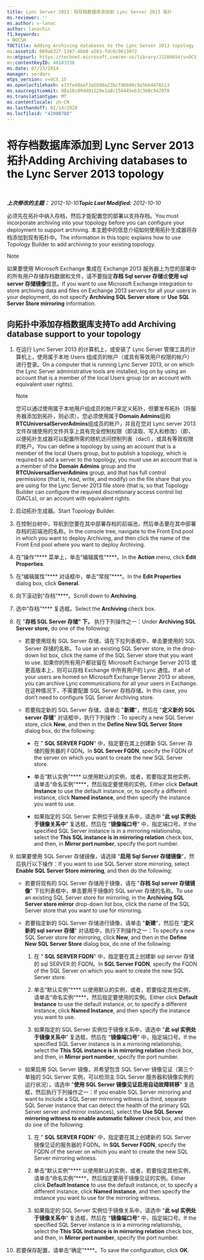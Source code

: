 ```yaml
---
title: Lync Server 2013：将存档数据库添加到 Lync Server 2013 拓扑
ms.reviewer: ''
ms.author: v-lanac
author: lanachin
f1.keywords:
- NOCSH
TOCTitle: Adding Archiving databases to the Lync Server 2013 topology
ms:assetid: 089ab32f-1167-4bb8-a283-fdc6c9613072
ms:mtpsurl: https://technet.microsoft.com/en-us/library/JJ204654(v=OCS.15)
ms:contentKeyID: 48183338
ms.date: 07/23/2014
manager: serdars
mtps_version: v=OCS.15
ms.openlocfilehash: e73fe49aaf3a5b90a23bcfd6b99c9a5bb4476513
ms.sourcegitcommit: 88a16c09dd91229e1a8c156445eb3c360c942978
ms.translationtype: MT
ms.contentlocale: zh-CN
ms.lasthandoff: 02/14/2020
ms.locfileid: "42008788"
---
```

<div data-xmlns="http://www.w3.org/1999/xhtml">

<div class="topic" data-xmlns="http://www.w3.org/1999/xhtml" data-msxsl="urn:schemas-microsoft-com:xslt" data-cs="http://msdn.microsoft.com/">

<div data-asp="http://msdn2.microsoft.com/asp">

# <a name="adding-archiving-databases-to-the-lync-server-2013-topology"></a><span data-ttu-id="65b5d-102">将存档数据库添加到 Lync Server 2013 拓扑</span><span class="sxs-lookup"><span data-stu-id="65b5d-102">Adding Archiving databases to the Lync Server 2013 topology</span></span>

</div>

<div id="mainSection">

<div id="mainBody">

<span> </span>

<span data-ttu-id="65b5d-103">_**上次修改的主题：** 2012-10-10_</span><span class="sxs-lookup"><span data-stu-id="65b5d-103">_**Topic Last Modified:** 2012-10-10_</span></span>

<span data-ttu-id="65b5d-104">必须先在拓扑中纳入存档，然后才能配置您的部署以支持存档。</span><span class="sxs-lookup"><span data-stu-id="65b5d-104">You must incorporate archiving into your topology before you can configure your deployment to support archiving.</span></span> <span data-ttu-id="65b5d-105">本主题中的信息介绍如何使用拓扑生成器将存档添加到现有拓扑中。</span><span class="sxs-lookup"><span data-stu-id="65b5d-105">The information in this topic explains how to use Topology Builder to add archiving to your existing topology.</span></span>

<div>


> [!NOTE]  
> <span data-ttu-id="65b5d-106">如果要使用 Microsoft Exchange 集成在 Exchange 2013 服务器上为您的部署中的所有用户存储存档数据和文件，请不要指定<STRONG>存档 Sql server 存储</STRONG>或<STRONG>使用 sql server 存储镜像</STRONG>信息。</span><span class="sxs-lookup"><span data-stu-id="65b5d-106">If you want to use Microsoft Exchange integration to store archiving data and files on Exchange 2013 servers for all your users in your deployment, do not specify <STRONG>Archiving SQL Server store</STRONG> or <STRONG>Use SQL Server Store mirroring</STRONG> information.</span></span>



</div>

<div>

## <a name="to-add-archiving-database-support-to-your-topology"></a><span data-ttu-id="65b5d-107">向拓扑中添加存档数据库支持</span><span class="sxs-lookup"><span data-stu-id="65b5d-107">To add Archiving database support to your topology</span></span>

1.  <span data-ttu-id="65b5d-108">在运行 Lync Server 2013 的计算机上，或安装了 Lync Server 管理工具的计算机上，使用属于本地 Users 组成员的帐户（或具有等效用户权限的帐户）进行登录。</span><span class="sxs-lookup"><span data-stu-id="65b5d-108">On a computer that is running Lync Server 2013, or on which the Lync Server administrative tools are installed, log on by using an account that is a member of the local Users group (or an account with equivalent user rights).</span></span>
    
    <div>
    

    > [!NOTE]  
    > <span data-ttu-id="65b5d-109">您可以通过使用属于本地用户组成员的帐户来定义拓扑，但要发布拓扑（将服务器添加到拓扑，则必须）。您必须使用属于<STRONG>Domain Admins</STRONG>组和<STRONG>RTCUniversalServerAdmins</STRONG>组成员的帐户，并且在您对 Lync server 2013 文件存储使用的文件共享上具有完全控制权限（即读取、写入和修改）（即，以便拓扑生成器可以配置所需的随机访问控制列表（dacl），或具有等效权限的帐户。</span><span class="sxs-lookup"><span data-stu-id="65b5d-109">You can define a topology by using an account that is a member of the local Users group, but to publish a topology, which is required to add a server to the topology, you must use an account that is a member of the <STRONG>Domain Admins</STRONG> group and the <STRONG>RTCUniversalServerAdmins</STRONG> group, and that has full control permissions (that is, read, write, and modify) on the file share that you are using for the Lync Server 2013 file store (that is, so that Topology Builder can configure the required discretionary access control list (DACLs), or an account with equivalent rights.</span></span>

    
    </div>

2.  <span data-ttu-id="65b5d-110">启动拓扑生成器。</span><span class="sxs-lookup"><span data-stu-id="65b5d-110">Start Topology Builder.</span></span>

3.  <span data-ttu-id="65b5d-111">在控制台树中，导航到您要在其中部署存档的前端池，然后单击要在其中部署存档的前端池的名称。</span><span class="sxs-lookup"><span data-stu-id="65b5d-111">In the console tree, navigate to the Front End pool in which you want to deploy Archiving, and then click the name of the Front End pool where you want to deploy Archiving.</span></span>

4.  <span data-ttu-id="65b5d-112">在“操作”\*\*\*\* 菜单上，单击“编辑属性”\*\*\*\*。</span><span class="sxs-lookup"><span data-stu-id="65b5d-112">In the **Action** menu, click **Edit Properties**.</span></span>

5.  <span data-ttu-id="65b5d-113">在“编辑属性”\*\*\*\* 对话框中，单击“常规”\*\*\*\*。</span><span class="sxs-lookup"><span data-stu-id="65b5d-113">In the **Edit Properties** dialog box, click **General**.</span></span>

6.  <span data-ttu-id="65b5d-114">向下滚动到“存档”\*\*\*\*。</span><span class="sxs-lookup"><span data-stu-id="65b5d-114">Scroll down to **Archiving**.</span></span>

7.  <span data-ttu-id="65b5d-115">选中“存档”\*\*\*\* 复选框。</span><span class="sxs-lookup"><span data-stu-id="65b5d-115">Select the **Archiving** check box.</span></span>

8.  <span data-ttu-id="65b5d-116">在 "**存档 SQL Server 存储" 下，** 执行下列操作之一：</span><span class="sxs-lookup"><span data-stu-id="65b5d-116">Under **Archiving SQL Server store,** do one of the following:</span></span>
    
      - <span data-ttu-id="65b5d-117">若要使用现有 SQL Server 存储，请在下拉列表框中，单击要使用的 SQL Server 存储的名称。</span><span class="sxs-lookup"><span data-stu-id="65b5d-117">To use an existing SQL Server store, in the drop-down list box, click the name of the SQL Server store that you want to use.</span></span> <span data-ttu-id="65b5d-118">如果你的所有用户都驻留在 Microsoft Exchange Server 2013 或更高版本上，则可以存档 Exchange 中所有用户的 Lync 通信。</span><span class="sxs-lookup"><span data-stu-id="65b5d-118">If all of your users are homed on Microsoft Exchange Server 2013 or above, you can archive Lync communications for all your users in Exchange.</span></span> <span data-ttu-id="65b5d-119">在这种情况下，不需要配置 SQL Server 存档存储。</span><span class="sxs-lookup"><span data-stu-id="65b5d-119">In this case, you don’t need to configure SQL Server Archiving store.</span></span>
    
      - <span data-ttu-id="65b5d-120">若要指定新的 SQL Server 存储，请单击 "**新建**"，然后在 "**定义新的 SQL server 存储**" 对话框中，执行下列操作：</span><span class="sxs-lookup"><span data-stu-id="65b5d-120">To specify a new SQL Server store, click **New**, and then in the **Define New SQL Server Store** dialog box, do the following:</span></span>
        
          - <span data-ttu-id="65b5d-121">在 " **SQL SERVER FQDN**" 中，指定要在其上创建新 SQL Server 存储的服务器的 FQDN。</span><span class="sxs-lookup"><span data-stu-id="65b5d-121">In **SQL Server FQDN**, specify the FQDN of the server on which you want to create the new SQL Server store.</span></span>
        
          - <span data-ttu-id="65b5d-122">单击“默认实例”\*\*\*\* 以使用默认的实例，或者，若要指定其他实例，请单击“命名实例”\*\*\*\*，然后指定要使用的实例。</span><span class="sxs-lookup"><span data-stu-id="65b5d-122">Either click **Default Instance** to use the default instance, or, to specify a different instance, click **Named instance**, and then specify the instance you want to use.</span></span>
        
          - <span data-ttu-id="65b5d-123">如果指定的 SQL Server 实例位于镜像关系中，请选中 "**此 sql 实例处于镜像关系中**" 复选框，然后在 "**镜像端口号**" 中，指定端口号。</span><span class="sxs-lookup"><span data-stu-id="65b5d-123">If the specified SQL Server instance is in a mirroring relationship, select the **This SQL instance is in mirroring relation** check box, and then, in **Mirror port number**, specify the port number.</span></span>

9.  <span data-ttu-id="65b5d-124">如果要使用 SQL Server 存储镜像，请选择 "**启用 Sql Server 存储镜像**"，然后执行以下操作：</span><span class="sxs-lookup"><span data-stu-id="65b5d-124">If you want to use SQL Server store mirroring, select **Enable SQL Server Store mirroring**, and then do the following:</span></span>
    
      - <span data-ttu-id="65b5d-125">若要将现有的 SQL Server 存储用于镜像，请在 "**存档 Sql server 存储镜像**" 下拉列表框中，单击要用于镜像的 SQL server 存储的名称。</span><span class="sxs-lookup"><span data-stu-id="65b5d-125">To use an existing SQL Server store for mirroring, in the **Archiving SQL Server store mirror** drop-down list box, click the name of the SQL Server store that you want to use for mirroring.</span></span>
    
      - <span data-ttu-id="65b5d-126">若要指定新的 SQL Server 存储进行镜像，请单击 "**新建**"，然后在 "**定义新的 sql server 存储**" 对话框中，执行下列操作之一：</span><span class="sxs-lookup"><span data-stu-id="65b5d-126">To specify a new SQL Server store for mirroring, click **New**, and then in the **Define New SQL Server Store** dialog box, do one of the following:</span></span>
        
        1.  <span data-ttu-id="65b5d-127">在 " **SQL SERVER FQDN**" 中，指定要在其上创建新 sql server 存储的 sql SERVER 的 FQDN。</span><span class="sxs-lookup"><span data-stu-id="65b5d-127">In **SQL Server FQDN**, specify the FQDN of the SQL Server on which you want to create the new SQL Server store.</span></span>
        
        2.  <span data-ttu-id="65b5d-128">单击“默认实例”\*\*\*\* 以使用默认的实例，或者，若要指定其他实例，请单击“命名实例”\*\*\*\*，然后指定要使用的实例。</span><span class="sxs-lookup"><span data-stu-id="65b5d-128">Either click **Default Instance** to use the default instance, or, to specify a different instance, click **Named Instance**, and then specify the instance you want to use.</span></span>
        
        3.  <span data-ttu-id="65b5d-129">如果指定的 SQL Server 实例位于镜像关系中，请选中 "**此 sql 实例处于镜像关系中**" 复选框，然后在 "**镜像端口号**" 中，指定端口号。</span><span class="sxs-lookup"><span data-stu-id="65b5d-129">If the specified SQL Server instance is in a mirroring relationship, select the **This SQL instance is in mirroring relation** check box, and then, in **Mirror port number**, specify the port number.</span></span>
    
      - <span data-ttu-id="65b5d-130">如果启用 SQL Server 镜像，并希望包含 SQL Server 镜像见证（第三个单独的 SQL Server 实例，可以检测主 SQL Server 服务器和镜像实例的运行状况），请选中 "**使用 SQL Server 镜像见证启用自动故障转移**" 复选框，然后执行下列操作之一：</span><span class="sxs-lookup"><span data-stu-id="65b5d-130">If you enable SQL Server mirroring and want to include a SQL Server mirroring witness (a third, separate SQL Server instance that can detect the health of the primary SQL Server server and mirror instances), select the **Use SQL Server mirroring witness to enable automatic failover** check box, and then do one of the following:</span></span>
        
        1.  <span data-ttu-id="65b5d-131">在 " **SQL SERVER FQDN**" 中，指定要在其上创建新的 SQL Server 镜像见证的服务器的 FQDN。</span><span class="sxs-lookup"><span data-stu-id="65b5d-131">In **SQL Server FQDN**, specify the FQDN of the server on which you want to create the new SQL Server mirroring witness.</span></span>
        
        2.  <span data-ttu-id="65b5d-132">单击“默认实例”\*\*\*\* 以使用默认的实例，或者，若要指定其他实例，请单击“命名实例”\*\*\*\*，然后指定要用于镜像见证的实例。</span><span class="sxs-lookup"><span data-stu-id="65b5d-132">Either click **Default Instance** to use the default instance, or, to specify a different instance, click **Named Instance**, and then specify the instance you want to use for the mirroring witness.</span></span>
        
        3.  <span data-ttu-id="65b5d-133">如果指定的 SQL Server 实例位于镜像关系中，请选中 "**此 sql 实例处于镜像关系中**" 复选框，然后在 "**镜像端口号**" 中，指定端口号。</span><span class="sxs-lookup"><span data-stu-id="65b5d-133">If the specified SQL Server instance is in a mirroring relationship, select the **This SQL instance is in mirroring relation** check box, and then, in **Mirror port number**, specify the port number.</span></span>

10. <span data-ttu-id="65b5d-134">若要保存配置，请单击“确定”\*\*\*\*。</span><span class="sxs-lookup"><span data-stu-id="65b5d-134">To save the configuration, click **OK**.</span></span>

</div>

</div>

<span> </span>

</div>

</div>

</div>

